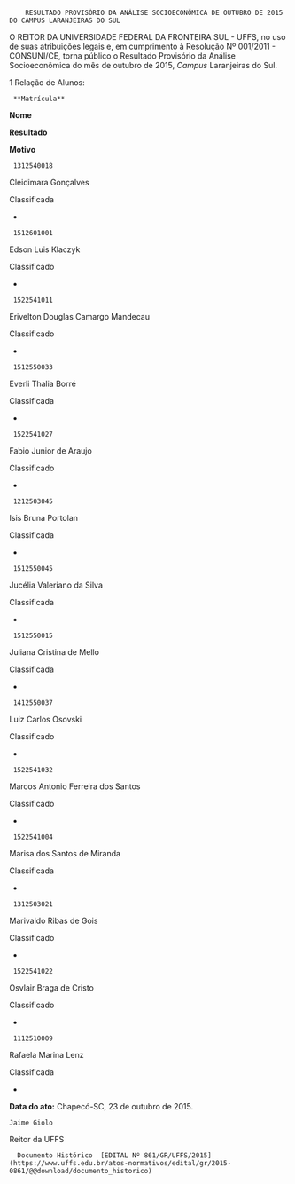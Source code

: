         RESULTADO PROVISÓRIO DA ANÁLISE SOCIOECONÔMICA DE OUTUBRO DE 2015 DO CAMPUS LARANJEIRAS DO SUL  

O REITOR DA UNIVERSIDADE FEDERAL DA FRONTEIRA SUL - UFFS, no uso de suas atribuições legais e, em cumprimento à Resolução Nº 001/2011 - CONSUNI/CE, torna público o Resultado Provisório da Análise Socioeconômica do mês de outubro de 2015, *Campus* Laranjeiras do Sul.

 1 Relação de Alunos:

     **Matrícula**

   **Nome**

   **Resultado**

   **Motivo**

     1312540018

   Cleidimara Gonçalves

   Classificada

   -

     1512601001

   Edson Luis Klaczyk

   Classificado

   -

     1522541011

   Erivelton Douglas Camargo Mandecau

   Classificado

   -

     1512550033

   Everli Thalia Borré

   Classificada

   -

     1522541027

   Fabio Junior de Araujo

   Classificado

   -

     1212503045

   Isis Bruna Portolan

   Classificada

   -

     1512550045

   Jucélia Valeriano da Silva

   Classificada

   -

     1512550015

   Juliana Cristina de Mello

   Classificada

   -

     1412550037

   Luiz Carlos Osovski

   Classificado

   -

     1522541032

   Marcos Antonio Ferreira dos Santos

   Classificado

   -

     1522541004

   Marisa dos Santos de Miranda

   Classificada

   -

     1312503021

   Marivaldo Ribas de Gois

   Classificado

   -

     1522541022

   Osvlair Braga de Cristo

   Classificado

   -

     1112510009

   Rafaela Marina Lenz

   Classificada

   -

      

   **Data do ato:** Chapecó-SC, 23 de outubro de 2015.   
 

    Jaime Giolo   
 Reitor da UFFS 

      Documento Histórico  [EDITAL Nº 861/GR/UFFS/2015](https://www.uffs.edu.br/atos-normativos/edital/gr/2015-0861/@@download/documento_historico)     
      